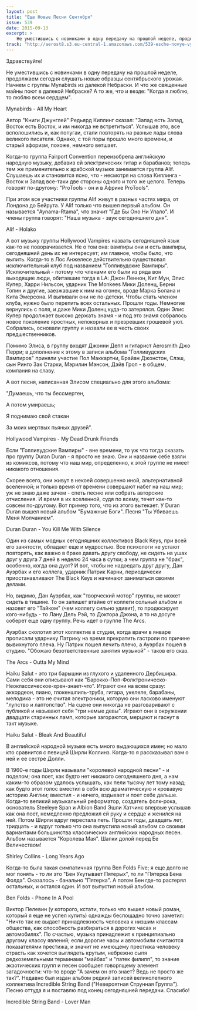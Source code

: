 ```yaml
---
layout: post
title: "Еще Новые Песни Сентября"
issue: 539
date: 2015-09-13
excerpt: >
    Не уместившись с новинками в одну передачу на прошлой неделе, продолжаем сегодня слушать новые образцы сентябрьского урожая. Начнем с группы Mynabirds из далекой Небраски. И что же священные майны поют в далекой Небраске? А то же, что и везде: "Когда я люблю, то люблю всем сердцем".
track: "http://aerost8.s3.eu-central-1.amazonaws.com/539-esche-novye-vypuski-sentjabrja.mp3"
---
```


Здравствуйте!

Не уместившись с новинками в одну передачу на прошлой неделе, продолжаем сегодня слушать новые образцы сентябрьского урожая. Начнем с группы Mynabirds из далекой Небраски. И что же священные майны поют в далекой Небраске? А то же, что и везде: "Когда я люблю, то люблю всем сердцем".

Mynabirds - All My Heart

Автор "Книги Джунглей" Редьярд Киплинг сказал: "Запад есть Запад, Восток есть Восток, и им никогда не встретиться". Услышав это, все всполошились и, как попугаи, стали повторять на разные лады слова великого писателя. Однако, с той поры прошло много времени, и старый афоризм, похоже, немного ветшает.

Когда-то группа Fairport Convention переизобрела английскую народную музыку, добавив ей электрических гитар и барабанов; теперь тем же применительно к арабской музыке занимается группа Alif. Слушаешь их и становится ясно, что - несмотря на слова Киплинга - Восток и Запад все-таки две стороны одного и того же целого. Теперь говорят по-другому: "ProTools - он и в Африке ProTools".

При этом все участники группы Alif живут в разных частях мира, от Лондона до Бейрута. У Alif только что вышел первый альбом. Он называется "Aynama-Rtama", что значит "Где Бы Оно Ни Упало". И члены группа говорят: "Наша музыка - звук сегодняшнего дня".

Alif - Holako

А вот музыку группы Hollywood Vampires назвать сегодняшней язык как-то не поворачивается. Не о том она: вампиры они и есть вампиры, сегодняшний день их не интересует; им главное, чтобы было, что выпить. Когда-то в Лос Анжелесе действительно существовал исключительный клуб под названием "Голливудские Вампиры". Исключительный - потому что членами его были из ряда вон выходящие люди, обитавшие тогда в LA: Джон Леннон, Кит Мун, Элис Купер, Харри Нильсон, ударник The Monkees Мики Доленц, Берни Топин и другие, заезжавшие к ним на огонек, вроде Марка Болана и Кита Эмерсона. И выпивали они не по-детски. Чтобы стать членом клуба, нужно было перепить всех остальных. Прошли годы. Немногие вернулись с поля, и даже Мики Доленц куда-то затерялся. Один Элис Купер продолжает высоко держать знамя - и под это знамя собралось новое поколение яростных, непокорных и презревших грошевой уют. Собрались, основали группу и назвали ее в честь своих предшественников.

Помимо Элиса, в группу входят Джонни Депп и гитарист Aerosmith Джо Перри; в дополнение к этому в записи альбома "Голливудских Вампиров" приняли участие Пол Маккартни, Брайан Джонстон, Слэш, сын Ринго Зак Старки, Мэрилин Мэнсон, Дэйв Грол - в общем, компания на славу.

А вот песня, написанная Элисом специально для этого альбома:

"Думаешь, что ты бессмертен,

А потом умираешь;

Я поднимаю свой стакан

За моих мертвых пьяных друзей".

Hollywood Vampires - My Dead Drunk Friends

Если "Голливудские Вампиры" - вне времени, то уж что тогда сказать про группу Duran Duran - я просто не знаю. Они и название себе взяли из комиксов, потому что наш мир, определенно, к этой группе не имеет никакого отношения.

Скорее всего, они живут в некоей совершенно иной, альтернативной вселенной; и только время от времени совершают набег на наш мир; уж не знаю даже зачем - спеть песню или собрать авторские отчисления. И время в их вселенной, судя по всему, течет как-то совсем по-другому. Вот пример того, что из этого вытекает. У Duran Duran вышел новый альбом "Бумажные Боги". Песня "Ты Убиваешь Меня Молчанием".

Duran Duran - You Kill Me With Silence

Один из самых модных сегодняшних коллективов Black Keys, при всей его занятости, обладает еще и мудростью. Все психологи не устают повторять, как важно в браке давать другу свободу, не сидеть на ушах друг у друга 7 дней в неделю 24 часа в сутки; а чем группа не "брак", особенно, когда она дуэт? И вот, чтобы не надоедать друг другу, Дан Ауэрбах и его коллега, ударник Патрик Карни, периодически приостанавливают The Black Keys и начинают заниматься своими делами.

Но, видимо, Дан Ауэрбах, как "творческий мотор" группы, не может сидеть в тишине. То он запишет втайне от коллеги сольный альбом и назовет его "Тайком" (чем коллегу сильно удивит), то продюсирует кого-нибудь - то Лану Дель Рэй, то Доктора Джона, а то на досуге соберет еще одну группу. Речь идет о группе The Arcs.

Ауэрбах сколотил этот коллектив в студии, когда врачи в январе прописали ударнику Патрику на время прекратить гастроли по причине вывихнутого плеча. Ну Патрик пошел лечить плечо, а Ауэрбах пошел в студию. "Обожаю безответственные занятия музыкой" - таков его сказ.

The Arcs - Outta My Mind

Haiku Salut - это три барышни из глухого и удаленного Дербишира. Сами себя они описывают как "Барокко-Поп-Фолктроническо-Неоклассическое-хрен-знает-что". Играют они на всем сразу: аккордеон, пиано, глокеншпиль-труба, гитара, укелеле, барабаны, мелодика - это не считая электроники, которую они ласково именуют "лупство и лаптопство". На сцене они никогда не разговаривают с публикой и называют себя "три немые девы". Играют они в окружении двадцати старинных ламп, которые загораются, мерцают и гаснут в такт музыке.

Haiku Salut - Bleak And Beautiful

В английской народной музыке есть много выдающихся имен; но мало кто сравнится с певицей Ширли Коллинз. Когда-то я рассказывал вам о ней и ее сестре Долли.

В 1960-е годы Ширли называли "королевой народной песни" - и поделом; она поет, как будто нет никакого сегодняшнего дня, а нам каким-то образом удалось услышать, как пели тысячу лет тому назад; как будто этот голос вместил в себя всю драматическую и кровавую историю Англии; вместил - и ничего, вздыхает и поет себе дальше. Когда-то великий музыкальный реформатор, создатель фолк-рока, основатель Steeleye Span и Albion Band Эшли Хатчинс впервые услышав как она поет, немедленно предложил ей руку и сердце и женился на ней. Потом Ширли вдруг перестала петь. Прошли годы, двадцать лет, тридцать - и вдруг только что она выпустила новый альбом со своими вариантами большинства классических английских народных песен. Альбом называется "Королева Мая". Шапки долой перед Ее Величеством!

Shirley Collins - Long Years Ago

Когда-то была такая симпатичная группа Ben Folds Five; я еще долго не мог понять - то ли это "Бен Укутывает Пятерых", то ли "Пятерка Бена Фолда". Оказалось - банально "Пятерка". А потом Бен где-то растерял остальных, и остался один. И вот выпустил новый альбом.

Ben Folds - Phone In A Pool

Виктор Пелевин (у которого, кстати, только что вышел новый роман, который я еще не успел купить) однажды беспощадно точно заметил: "Ничто так не выдает принадлежность человека к низшим классам общества, как способность разбираться в дорогих часах и автомобилях". По счастью, музыка принадлежит к принципиально другому классу явлений; если дорогие часы и автомобили считаются показателями престижа, и значит не имеющему престижа человеку страсть как хочется выглядеть крутым, небрежно сыпя редкоземельными терминами "майбах" и "патек филипп", то знание экзотических групп и песен сообщает говорящему элемент загадочности: что-то вроде "А зачем он это знает? Ведь не просто же так?". Недавно был издан альбом редкий записей великолепного коллектива Incredible String Band ("Невероятная Струнная Группа"). Песню оттуда я и поставлю под конец сегодняшней передачи. Спасибо!

Incredible String Band - Lover Man
